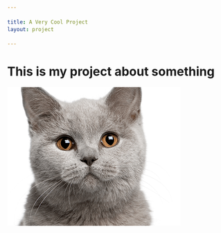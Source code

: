 ```yaml
---

title: A Very Cool Project
layout: project

---
```


# This is my project about something

![](cats-master-header.png)
